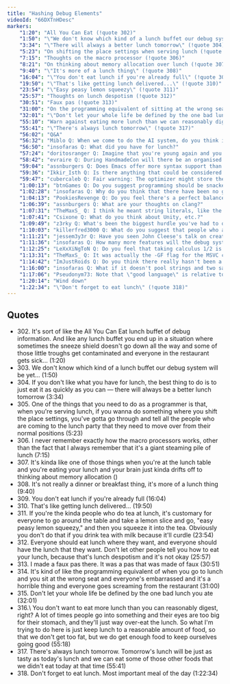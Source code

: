 ```yaml
---
title: "Hashing Debug Elements"
videoId: "66DXTnHDesc"
markers:
    "1:20": "All You Can Eat (!quote 302)"
    "1:50": "\"We don't know which kind of a lunch buffet our debug system will be yet...\" (!quote 303) "
    "3:34": "\"There will always a better lunch tomorrow\" (!quote 304)"
    "5:23": "On shifting the place settings when serving lunch (!quote 305)"
    "7:15": "Thoughts on the macro processor (!quote 306)"
    "8:21": "On thinking about memory allocation over lunch (!quote 307)"
    "9:40": "\"It's more of a lunch thing\" (!quote 308)"
    "16:04": "\"You don't eat lunch if you're already full\" (!quote 309)"
    "19:50": "\"That's like getting lunch delivered...\" (!quote 310)"
    "23:54": "\"Easy peasy lemon squeezy\" (!quote 311)"
    "25:57": "Thoughts on lunch despotism (!quote 312)"
    "30:51": "Faux pas (!quote 313)"
    "31:00": "On the programming equivalent of sitting at the wrong seat at lunch (!quote 314)"
    "32:01": "\"Don't let your whole life be defined by the one bad lunch you ate\" (!quote 315)"
    "55:10": "Warn against eating more lunch than we can reasonably digest (!quote 316)"
    "55:41": "\"There's always lunch tomorrow\" (!quote 317)"
    "56:02": "Q&A"
    "56:32": "Miblo Q: When we come to do the AI system, do you think it'd be reasonable to give the dudes a \"gather lunch\" behaviour?"
    "56:50": "insofaras Q: What did you have for lunch?"
    "57:24": "doritosranger Q: Imagine that you're young again and you're eating your lunch and you can choose between a C and Java-like language in what you can work with memory in much C-like way but that language would say you how to implement some ideas (like a Python is about line offsets, which is not good I think)? What would you choose then and why?"
    "58:42": "evraire Q: During HandmadeCon will there be an organised lunch at the Campfire BBQ?"
    "59:04": "assnburgers Q: Does Emacs offer more syntax support than what I am seeing at the moment?"
    "59:36": "Ikkir_Isth Q: Is there anything that could be considered a \"free lunch\" in low level optimization?"
    "59:47": "cubercaleb Q: Fair warning: The optimizer might store the strings in the same place which will break the whole GUID thing"
    "1:00:13": "btnGames Q: Do you suggest programming should be snacked upon throughout the day as an alternative to a 3 course code feast?"
    "1:02:28": "insofaras Q: Why do you think that there have been no good new languages since C? Are all the language designers out to lunch these days?"
    "1:04:13": "PookiesRevenge Q: Do you feel there's a perfect balance between test-based coding, or more efficiency / optimization? Or do you prefer one over the other?"
    "1:06:39": "assnburgers Q: What are your thoughts on clang?"
    "1:07:31": "TheMaxS_ Q: I think he meant string literals, like the -Og flag, I think"
    "1:07:41": "Csixone Q: What do you think about Unity, etc.?"
    "1:09:49": "z3rky Q: What's been the biggest hurdle you've had to overcome so far on this endeavor?"
    "1:10:03": "killerfred3000 Q: What do you suggest that people who are in the first year of C++ do as projects for coding throughout the day? (Feel free to skip if you've answered this before)"
    "1:11:21": "jessem3y3r Q: Have you seen John Cleese's talk on creativity? If so, what are your thoughts on it?"
    "1:11:36": "insofaras Q: How many more features will the debug system get? It already eats most other engines' lunch"
    "1:12:25": "LeXxXiNgToN Q: Do you feel that taking calculus 1/2 is needed to become a good programmer?"
    "1:13:31": "TheMaxS_ Q: It was actually the -GF flag for the MSVC compiler. It enables string pooling, lumping all string literals into a read-only portion of memory so it only stores one of each different string"
    "1:14:42": "ImJustRoids Q: Do you think there really hasn't been a good language since C, period? Or just that there haven't been any good languages that do what C can, like a good \"competitor\"? For example, if someone needs a small app, use C regardless or some higher languages are good for that (in your opinion)?"
    "1:16:00": "insofaras Q: What if it doesn't pool strings and two same string literals get different addresses? Would the system lose its lunch?"
    "1:17:06": "Pseudonym73: Note that \"good language\" is relative to what you're doing. I've done things in Prolog that I wouldn't want to do in C"
    "1:20:14": "Wind down"
    "1:22:34": "\"Don't forget to eat lunch\" (!quote 318)"
---
```


## Quotes

* 302\. It's sort of like the All You Can Eat lunch buffet of debug information. And like any lunch buffet you end up in a situation where sometimes the sneeze shield doesn't go down all the way and some of those little troughs get contaminated and everyone in the restaurant gets sick... (1:20)
* 303\. We don't know which kind of a lunch buffet our debug system will be yet... (1:50)
* 304\. If you don't like what you have for lunch, the best thing to do is to just eat it as quickly as you can &mdash; there will always be a better lunch tomorrow (3:34)
* 305\. One of the things that you need to do as a programmer is that, when you're serving lunch, if you wanna do something where you shift the place settings, you've gotta go through and tell all the people who are coming to the lunch party that they need to move over from their normal positions (5:23)
* 306\. I never remember exactly how the macro processors works, other than the fact that I always remember that it's a giant steaming pile of lunch (7:15)
* 307\. It's kinda like one of those things when you're at the lunch table and you're eating your lunch and your brain just kinda drifts off to thinking about memory allocation ()
* 308\. It's not really a dinner or breakfast thing, it's more of a lunch thing (9:40)
* 309\. You don't eat lunch if you're already full (16:04)
* 310\. That's like getting lunch delivered... (19:50)
* 311\. If you're the kinda people who do tea at lunch, it's customary for everyone to go around the table and take a lemon slice and go, "easy peasy lemon squeezy," and then you squeeze it into the tea. Obviously you don't do that if you drink tea with milk because it'll curdle (23:54)
* 312\. Everyone should eat lunch where they want, and everyone should have the lunch that they want. Don't let other people tell you how to eat your lunch, because that's lunch despotism and it's not okay (25:57)
* 313\. I made a faux pas there. It was a pas that was made of faux (30:51)
* 314\. It's kind of like the programming equivalent of when you go to lunch and you sit at the wrong seat and everyone's embarrassed and it's a horrible thing and everyone goes screaming from the restaurant (31:00)
* 315\. Don't let your whole life be defined by the one bad lunch you ate (32:01)
* 316.\ You don't want to eat more lunch than you can reasonably digest, right? A lot of times people go into something and their eyes are too big for their stomach, and they'll just way over-eat the lunch. So what I'm trying to do here is just keep lunch to a reasonable amount of food, so that we don't get too fat, but we do get enough food to keep ourselves going good (55:18)
* 317\. There's always lunch tomorrow. Tomorrow's lunch will be just as tasty as today's lunch and we can eat some of those other foods that we didn't eat today at that time (55:41)
* 318\. Don't forget to eat lunch. Most important meal of the day (1:22:34)
